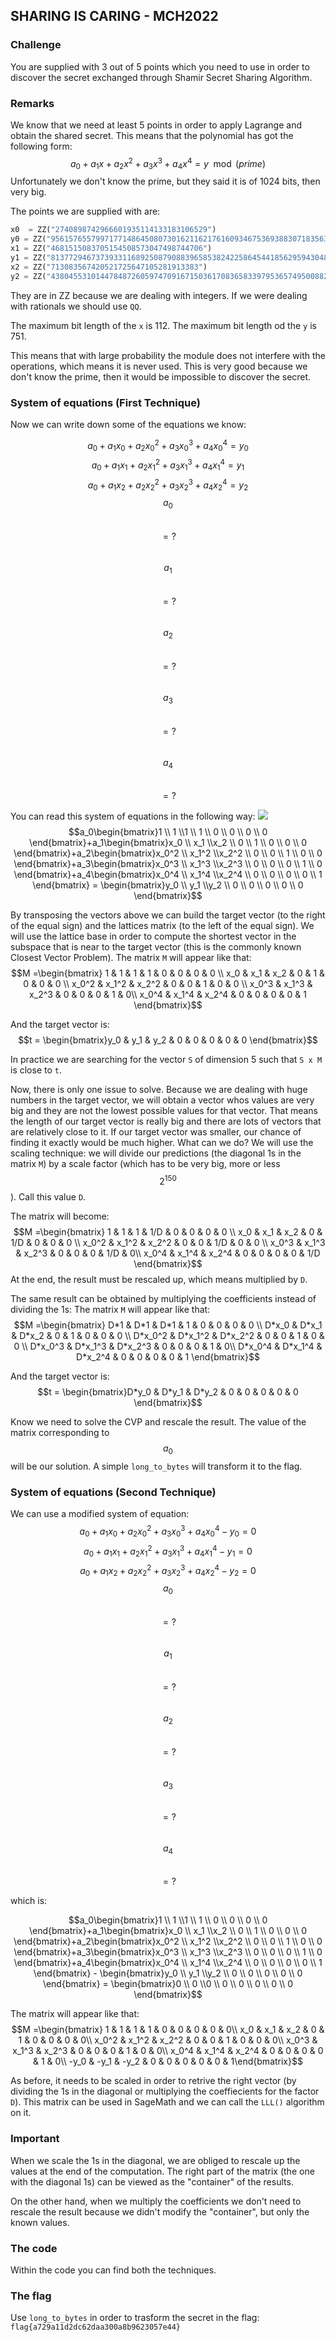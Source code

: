 ## SHARING IS CARING - MCH2022

### Challenge
You are supplied with 3 out of 5 points which you need to use in order to discover the secret exchanged through Shamir Secret Sharing Algorithm.

### Remarks
We know that we need at least 5 points in order to apply Lagrange and obtain the shared secret. This means that the polynomial has got the following form: $$a_0 + a_1x + a_2x^2 + a_3x^3 + a_4x^4 = y \mod{(prime)}$$
Unfortunately we don't know the prime, but they said it is of 1024 bits, then very big. 

The points we are supplied with are: 
```python
x0  = ZZ("2740898742966601935114133183106529")
y0 = ZZ("956157655799717714864508073016211621761609346753693883071835634336701162346899667843127478623689609421921959757635162027164435651849444039861798305449805669806060897098677034940051454923858123316418111771244842263136200150949")
x1 = ZZ("4681515083705154508573047498744706")
y1 = ZZ("8137729467373933116892508790883965853824225864544185629594304843306928863961691391715058478012421229999432914675335993933647800020626034683613711997688036772875553560302624022039862210798719189229119735618787699810723188634719")
x2 = ZZ("713083567420521725647105281913383")
y2 = ZZ("4380455310144784872605974709167150361708365833979536574950088299593054964905207611091625844071796262320158274849703026573280865132707680730814638177402685313693168998262565678693098484143079216308958193534983606222931969247")
```

They are in ZZ because we are dealing with integers. If we were dealing with rationals we should use `QQ`.

The maximum bit length of the `x` is 112.
The maximum bit length od the `y` is 751.

This means that with large probability the module does not interfere with the operations, which means it is never used.
This is very good because we don't know the prime, then it would be impossible to discover the secret.

### System of equations (First Technique)
Now we can write down some of the equations we know:

$$a_0 + a_1x_0 + a_2x_0^2 + a_3x_0^3 + a_4x_0^4 = y_0$$
$$a_0 + a_1x_1 + a_2x_1^2 + a_3x_1^3 + a_4x_1^4 = y_1$$
$$a_0 + a_1x_2 + a_2x_2^2 + a_3x_2^3 + a_4x_2^4 = y_2$$
$$a_0$$ &nbsp; &nbsp; &nbsp; &nbsp; &nbsp; &nbsp; &nbsp; &nbsp; &nbsp; &nbsp; &nbsp; &nbsp; &nbsp; &nbsp; &nbsp; &nbsp; &nbsp; &nbsp; &nbsp; &nbsp; &nbsp; &nbsp; &nbsp; &nbsp; &nbsp; &nbsp; &nbsp; &nbsp; &nbsp; &nbsp; &nbsp; &nbsp; &nbsp; &nbsp; &nbsp; &nbsp;&nbsp; $$= ?$$
&nbsp;&nbsp;&nbsp;&nbsp;&nbsp;&nbsp;&nbsp;&nbsp;&nbsp;&nbsp;&nbsp;&nbsp;&nbsp;$$a_1$$ &nbsp; &nbsp; &nbsp; &nbsp; &nbsp; &nbsp; &nbsp; &nbsp; &nbsp; &nbsp; &nbsp; &nbsp; &nbsp; &nbsp; &nbsp; &nbsp; &nbsp; &nbsp; &nbsp; &nbsp; &nbsp; &nbsp; &nbsp; &nbsp; &nbsp; &nbsp; &nbsp; &nbsp; &nbsp; &nbsp; $$= ?$$
&nbsp;&nbsp;&nbsp;&nbsp;&nbsp;&nbsp;&nbsp;&nbsp;&nbsp;&nbsp;&nbsp;&nbsp;&nbsp;&nbsp;&nbsp;&nbsp;&nbsp;&nbsp;&nbsp;&nbsp;&nbsp;&nbsp;&nbsp;&nbsp;&nbsp;&nbsp;&nbsp;&nbsp;&nbsp;&nbsp;&nbsp;$$a_2$$ &nbsp; &nbsp; &nbsp; &nbsp; &nbsp; &nbsp; &nbsp; &nbsp; &nbsp; &nbsp; &nbsp; &nbsp; &nbsp; &nbsp; &nbsp; &nbsp; &nbsp; &nbsp; &nbsp;&nbsp;&nbsp;&nbsp;&nbsp;&nbsp;$$= ?$$
&nbsp;&nbsp;&nbsp;&nbsp;&nbsp;&nbsp;&nbsp;&nbsp;&nbsp;&nbsp;&nbsp;&nbsp;&nbsp;&nbsp;&nbsp;&nbsp;&nbsp;&nbsp;&nbsp;&nbsp;&nbsp;&nbsp;&nbsp;&nbsp;&nbsp;&nbsp;&nbsp;&nbsp;&nbsp;&nbsp;&nbsp;&nbsp;&nbsp;&nbsp;&nbsp;&nbsp;&nbsp;&nbsp;&nbsp;&nbsp;&nbsp;&nbsp;&nbsp;&nbsp;&nbsp;&nbsp;&nbsp;&nbsp;&nbsp;$$a_3$$ &nbsp; &nbsp; &nbsp; &nbsp; &nbsp; &nbsp; &nbsp;&nbsp;&nbsp;&nbsp;&nbsp;&nbsp;&nbsp;&nbsp;&nbsp;&nbsp;&nbsp;&nbsp;$$= ?$$
&nbsp;&nbsp;&nbsp;&nbsp;&nbsp;&nbsp;&nbsp;&nbsp;&nbsp;&nbsp;&nbsp;&nbsp;&nbsp;&nbsp;&nbsp;&nbsp;&nbsp;&nbsp;&nbsp;&nbsp;&nbsp;&nbsp;&nbsp;&nbsp;&nbsp;&nbsp;&nbsp;&nbsp;&nbsp;&nbsp;&nbsp;&nbsp;&nbsp;&nbsp;&nbsp;&nbsp;&nbsp;&nbsp;&nbsp;&nbsp;&nbsp;&nbsp;&nbsp;&nbsp;&nbsp;&nbsp;&nbsp;&nbsp;&nbsp;&nbsp;&nbsp;&nbsp;&nbsp;&nbsp;&nbsp;&nbsp;&nbsp;&nbsp;&nbsp;&nbsp;&nbsp;&nbsp;&nbsp;&nbsp;&nbsp;&nbsp;&nbsp;$$a_4$$ &nbsp; &nbsp; &nbsp; $$= ?$$


You can read this system of equations in the following way: 
<img src="https://render.githubusercontent.com/render/math?math=a_0\begin{bmatrix}1 \\ 1 \\1 \\ 1 \\ 0 \\ 0 \\ 0 \\ 0 \end{bmatrix}+a_1\begin{bmatrix}x_0 \\ x_1 \\x_2 \\ 0 \\ 1 \\ 0 \\ 0 \\ 0 \end{bmatrix}+a_2\begin{bmatrix}x_0^2 \\ x_1^2 \\x_2^2 \\ 0 \\ 0 \\ 1 \\ 0 \\ 0 \end{bmatrix}+a_3\begin{bmatrix}x_0^3 \\ x_1^3 \\x_2^3 \\ 0 \\ 0 \\ 0 \\ 1 \\ 0 \end{bmatrix}+a_4\begin{bmatrix}x_0^4 \\ x_1^4 \\x_2^4 \\ 0 \\ 0 \\ 0 \\ 0 \\ 1 \end{bmatrix} = \begin{bmatrix}y_0 \\ y_1 \\y_2 \\ 0 \\ 0 \\ 0 \\ 0 \\ 0 \end{bmatrix}">
$$a_0\begin{bmatrix}1 \\ 1 \\1 \\ 1 \\ 0 \\ 0 \\ 0 \\ 0 \end{bmatrix}+a_1\begin{bmatrix}x_0 \\ x_1 \\x_2 \\ 0 \\ 1 \\ 0 \\ 0 \\ 0 \end{bmatrix}+a_2\begin{bmatrix}x_0^2 \\ x_1^2 \\x_2^2 \\ 0 \\ 0 \\ 1 \\ 0 \\ 0 \end{bmatrix}+a_3\begin{bmatrix}x_0^3 \\ x_1^3 \\x_2^3 \\ 0 \\ 0 \\ 0 \\ 1 \\ 0 \end{bmatrix}+a_4\begin{bmatrix}x_0^4 \\ x_1^4 \\x_2^4 \\ 0 \\ 0 \\ 0 \\ 0 \\ 1 \end{bmatrix} = \begin{bmatrix}y_0 \\ y_1 \\y_2 \\ 0 \\ 0 \\ 0 \\ 0 \\ 0 \end{bmatrix}$$

By transposing the vectors above we can build the target vector (to the right of the equal sign) and the lattices matrix (to the left of the equal sign). We will use the lattice base in order to compute the shortest vector in the subspace that is near to the target vector (this is the commonly known Closest Vector Problem). 
The matrix `M` will appear like that:
$$M =\begin{bmatrix} 1 & 1 & 1 & 1 & 0 & 0 & 0 & 0 \\ x_0 & x_1 & x_2 & 0 & 1 & 0 & 0 & 0 \\ x_0^2 & x_1^2 & x_2^2 & 0 & 0 & 1 & 0 & 0 \\ x_0^3 & x_1^3 & x_2^3 & 0 & 0 & 0 & 1 & 0\\  x_0^4 & x_1^4 & x_2^4 & 0 & 0 & 0 & 0 & 1 \end{bmatrix}$$

And the target vector is: $$t = \begin{bmatrix}y_0 & y_1 & y_2 & 0 & 0 & 0 & 0 & 0 \end{bmatrix}$$

In practice we are searching for the vector `S` of dimension 5 such that `S x M` is close to `t`.

Now, there is only one issue to solve. Because we are dealing with huge numbers in the target vector, we will obtain a vector whos values are very big and they are not the lowest possible values for that vector. That means the length of our target vector is really big and there are lots of vectors that are relatively close to it. If our target vector was smaller, our chance of finding it exactly would be much higher. What can we do? We will use the scaling technique: we will divide our predictions (the diagonal 1s in the matrix `M`) by a scale factor (which has to be very big, more or less $$2^150$$). Call this value `D`.

The matrix will become: 
$$M =\begin{bmatrix} 1 & 1 & 1 & 1/D & 0 & 0 & 0 & 0 \\ x_0 & x_1 & x_2 & 0 & 1/D & 0 & 0 & 0 \\ x_0^2 & x_1^2 & x_2^2 & 0 & 0 & 1/D & 0 & 0 \\ x_0^3 & x_1^3 & x_2^3 & 0 & 0 & 0 & 1/D & 0\\  x_0^4 & x_1^4 & x_2^4 & 0 & 0 & 0 & 0 & 1/D \end{bmatrix}$$
At the end, the result must be rescaled up, which means multiplied by `D`.

The same result can be obtained by multiplying the coefficients instead of dividing the 1s:
The matrix `M` will appear like that:
$$M =\begin{bmatrix} D*1 & D*1 & D*1 & 1 & 0 & 0 & 0 & 0 \\ D*x_0 & D*x_1 & D*x_2 & 0 & 1 & 0 & 0 & 0 \\ D*x_0^2 & D*x_1^2 & D*x_2^2 & 0 & 0 & 1 & 0 & 0 \\ D*x_0^3 & D*x_1^3 & D*x_2^3 & 0 & 0 & 0 & 1 & 0\\  D*x_0^4 & D*x_1^4 & D*x_2^4 & 0 & 0 & 0 & 0 & 1 \end{bmatrix}$$

And the target vector is: $$t = \begin{bmatrix}D*y_0 & D*y_1 & D*y_2 & 0 & 0 & 0 & 0 & 0 \end{bmatrix}$$

Know we need to solve the CVP and rescale the result. The value of the matrix corresponding to $$a_0$$ will be our solution. 
A simple `long_to_bytes` will transform it to the flag.

### System of equations (Second Technique)
We can use a modified system of equation:
$$a_0 + a_1x_0 + a_2x_0^2 + a_3x_0^3 + a_4x_0^4 - y_0 = 0$$
$$a_0 + a_1x_1 + a_2x_1^2 + a_3x_1^3 + a_4x_1^4 - y_1 = 0$$
$$a_0 + a_1x_2 + a_2x_2^2 + a_3x_2^3 + a_4x_2^4 - y_2 = 0$$
$$a_0$$ &nbsp; &nbsp; &nbsp; &nbsp; &nbsp; &nbsp; &nbsp; &nbsp; &nbsp; &nbsp; &nbsp; &nbsp; &nbsp; &nbsp; &nbsp; &nbsp; &nbsp; &nbsp; &nbsp; &nbsp; &nbsp; &nbsp; &nbsp; &nbsp; &nbsp; &nbsp; &nbsp; &nbsp; &nbsp; &nbsp; &nbsp; &nbsp; &nbsp; &nbsp; &nbsp; &nbsp;&nbsp; &nbsp; &nbsp; &nbsp; &nbsp; &nbsp; &nbsp; &nbsp;$$= ?$$
&nbsp;&nbsp;&nbsp;&nbsp;&nbsp;&nbsp;&nbsp;&nbsp;&nbsp;&nbsp;&nbsp;&nbsp;&nbsp;$$a_1$$ &nbsp; &nbsp; &nbsp; &nbsp; &nbsp; &nbsp; &nbsp; &nbsp; &nbsp; &nbsp; &nbsp; &nbsp; &nbsp; &nbsp; &nbsp; &nbsp; &nbsp; &nbsp; &nbsp; &nbsp; &nbsp; &nbsp; &nbsp; &nbsp; &nbsp; &nbsp; &nbsp; &nbsp; &nbsp; &nbsp;  &nbsp; &nbsp; &nbsp; &nbsp; &nbsp; &nbsp; &nbsp;$$= ?$$
&nbsp;&nbsp;&nbsp;&nbsp;&nbsp;&nbsp;&nbsp;&nbsp;&nbsp;&nbsp;&nbsp;&nbsp;&nbsp;&nbsp;&nbsp;&nbsp;&nbsp;&nbsp;&nbsp;&nbsp;&nbsp;&nbsp;&nbsp;&nbsp;&nbsp;&nbsp;&nbsp;&nbsp;&nbsp;&nbsp;&nbsp;$$a_2$$ &nbsp; &nbsp; &nbsp; &nbsp; &nbsp; &nbsp; &nbsp; &nbsp; &nbsp; &nbsp; &nbsp; &nbsp; &nbsp; &nbsp; &nbsp; &nbsp; &nbsp; &nbsp; &nbsp;&nbsp;&nbsp;&nbsp;&nbsp;&nbsp; &nbsp; &nbsp; &nbsp; &nbsp; &nbsp; &nbsp;&nbsp;$$= ?$$
&nbsp;&nbsp;&nbsp;&nbsp;&nbsp;&nbsp;&nbsp;&nbsp;&nbsp;&nbsp;&nbsp;&nbsp;&nbsp;&nbsp;&nbsp;&nbsp;&nbsp;&nbsp;&nbsp;&nbsp;&nbsp;&nbsp;&nbsp;&nbsp;&nbsp;&nbsp;&nbsp;&nbsp;&nbsp;&nbsp;&nbsp;&nbsp;&nbsp;&nbsp;&nbsp;&nbsp;&nbsp;&nbsp;&nbsp;&nbsp;&nbsp;&nbsp;&nbsp;&nbsp;&nbsp;&nbsp;&nbsp;&nbsp;&nbsp;$$a_3$$&nbsp; &nbsp; &nbsp; &nbsp; &nbsp; &nbsp; &nbsp;&nbsp;&nbsp;&nbsp;&nbsp;&nbsp;&nbsp;&nbsp;&nbsp;&nbsp;&nbsp;&nbsp; &nbsp; &nbsp; &nbsp; &nbsp; &nbsp; &nbsp; &nbsp;$$= ?$$
&nbsp;&nbsp;&nbsp;&nbsp;&nbsp;&nbsp;&nbsp;&nbsp;&nbsp;&nbsp;&nbsp;&nbsp;&nbsp;&nbsp;&nbsp;&nbsp;&nbsp;&nbsp;&nbsp;&nbsp;&nbsp;&nbsp;&nbsp;&nbsp;&nbsp;&nbsp;&nbsp;&nbsp;&nbsp;&nbsp;&nbsp;&nbsp;&nbsp;&nbsp;&nbsp;&nbsp;&nbsp;&nbsp;&nbsp;&nbsp;&nbsp;&nbsp;&nbsp;&nbsp;&nbsp;&nbsp;&nbsp;&nbsp;&nbsp;&nbsp;&nbsp;&nbsp;&nbsp;&nbsp;&nbsp;&nbsp;&nbsp;&nbsp;&nbsp;&nbsp;&nbsp;&nbsp;&nbsp;&nbsp;&nbsp;&nbsp;&nbsp;$$a_4$$ &nbsp; &nbsp; &nbsp; &nbsp; &nbsp; &nbsp; &nbsp; &nbsp; &nbsp; &nbsp;$$= ?$$

which is: 

$$a_0\begin{bmatrix}1 \\ 1 \\1 \\ 1 \\ 0 \\ 0 \\ 0 \\ 0 \end{bmatrix}+a_1\begin{bmatrix}x_0 \\ x_1 \\x_2 \\ 0 \\ 1 \\ 0 \\ 0 \\ 0 \end{bmatrix}+a_2\begin{bmatrix}x_0^2 \\ x_1^2 \\x_2^2 \\ 0 \\ 0 \\ 1 \\ 0 \\ 0 \end{bmatrix}+a_3\begin{bmatrix}x_0^3 \\ x_1^3 \\x_2^3 \\ 0 \\ 0 \\ 0 \\ 1 \\ 0 \end{bmatrix}+a_4\begin{bmatrix}x_0^4 \\ x_1^4 \\x_2^4 \\ 0 \\ 0 \\ 0 \\ 0 \\ 1 \end{bmatrix} - \begin{bmatrix}y_0 \\ y_1 \\y_2 \\ 0 \\ 0 \\ 0 \\ 0 \\ 0 \end{bmatrix} = \begin{bmatrix}0 \\ 0 \\0 \\ 0 \\ 0 \\ 0 \\ 0 \\ 0 \end{bmatrix}$$

The matrix will appear like that:
$$M =\begin{bmatrix} 1 & 1 & 1 & 1 & 0 & 0 & 0 & 0 & 0\\ x_0 & x_1 & x_2 & 0 & 1 & 0 & 0 & 0 & 0\\ x_0^2 & x_1^2 & x_2^2 & 0 & 0 & 1 & 0 & 0 & 0\\ x_0^3 & x_1^3 & x_2^3 & 0 & 0 & 0 & 1 & 0 & 0\\  x_0^4 & x_1^4 & x_2^4 & 0 & 0 & 0 & 0 & 1 & 0\\ -y_0 & -y_1 & -y_2 & 0 & 0 & 0 & 0 & 0 & 1\end{bmatrix}$$

As before, it needs to be scaled in order to retrive the right vector (by dividing the 1s in the diagonal or multiplying the coeffiecients for the factor `D`).
This matrix can be used in SageMath and we can call the `LLL()` algorithm on it.

### Important
When we scale the 1s in the diagonal, we are obliged to rescale up the values at the end of the computation. The right part of the matrix (the one with the diagonal 1s) can be viewed as the "container" of the results. 

On the other hand, when we multiply the coefficients we don't need to rescale the result because we didn't modify the "container", but only the known values. 

### The code

Within the code you can find both the techniques.

### The flag

Use `long_to_bytes` in order to trasform the secret in the flag:
`flag{a729a11d2dc62daa300a8b9623057e44}`

